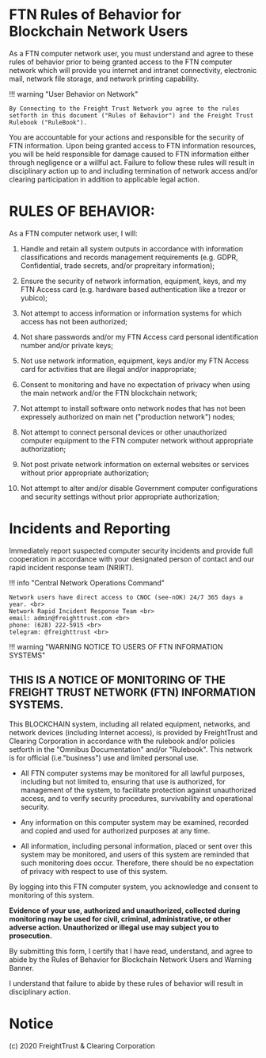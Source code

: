 
<!-- Attribution-NonCommercial-NoDerivs 2.5
   - https://spdx.org/licenses/CC-BY-NC-ND-2.5.html 
   - (C) 2020 FreightTrust and Clearing Corporation -->

   
# FTN Rules of Behavior for Blockchain Network Users

As a FTN computer network user, you must understand and agree to these
rules of behavior prior to being granted access to the FTN computer
network which will provide you internet and intranet connectivity,
electronic mail, network file storage, and network printing capability.

\!\!\! warning "User Behavior on Network"

    By Connecting to the Freight Trust Network you agree to the rules setforth in this document ("Rules of Behavior") and the Freight Trust Rulebook ("RuleBook").

You are accountable for your actions and responsible for the security of
FTN information. Upon being granted access to FTN information resources,
you will be held responsible for damage caused to FTN information either
through negligence or a willful act. Failure to follow these rules will
result in disciplinary action up to and including termination of network
access and/or clearing participation in addition to applicable legal
action.

# RULES OF BEHAVIOR:

As a FTN computer network user, I will:

1.  Handle and retain all system outputs in accordance with information
    classifications and records management requirements (e.g. GDPR,
    Confidential, trade secrets, and/or propreitary information);

2.  Ensure the security of network information, equipment, keys, and my
    FTN Access card (e.g. hardware based authentication like a trezor or
    yubico);

3.  Not attempt to access information or information systems for which
    access has not been authorized;

4.  Not share passwords and/or my FTN Access card personal
    identification number and/or private keys;

5.  Not use network information, equipment, keys and/or my FTN Access
    card for activities that are illegal and/or inappropriate;

6.  Consent to monitoring and have no expectation of privacy when using
    the main network and/or the FTN blockchain network;

7.  Not attempt to install software onto network nodes that has not been
    expressely authorized on main net ("production network") nodes;

8.  Not attempt to connect personal devices or other unauthorized
    computer equipment to the FTN computer network without appropriate
    authorization;

9.  Not post private network information on external websites or
    services without prior appropriate authorization;

10. Not attempt to alter and/or disable Government computer
    configurations and security settings without prior appropriate
    authorization;

# Incidents and Reporting

Immediately report suspected computer security incidents and provide
full cooperation in accordance with your designated person of contact
and our rapid incident response team (NRIRT).

\!\!\! info "Central Network Operations Command"

    Network users have direct access to CNOC (see-nOK) 24/7 365 days a year. <br>
    Network Rapid Incident Response Team <br>
    email: admin@freighttrust.com <br>
    phone: ‪(628) 222-5915‬ <br>
    telegram: @freighttrust <br>

\!\!\! warning "WARNING NOTICE TO USERS OF FTN INFORMATION SYSTEMS"

## THIS IS A NOTICE OF MONITORING OF THE FREIGHT TRUST NETWORK (FTN) INFORMATION SYSTEMS.

This BLOCKCHAIN system, including all related equipment, networks, and
network devices (including Internet access), is provided by FreightTrust
and Clearing Corporation in accordance with the rulebook and/or policies
setforth in the "Omnibus Documentation" and/or "Rulebook". This network
is for official (i.e."business") use and limited personal use.

  - All FTN computer systems may be monitored for all lawful purposes,
    including but not limited to, ensuring that use is authorized, for
    management of the system, to facilitate protection against
    unauthorized access, and to verify security procedures,
    survivability and operational security.

  - Any information on this computer system may be examined, recorded
    and copied and used for authorized purposes at any time.

  - All information, including personal information, placed or sent over
    this system may be monitored, and users of this system are reminded
    that such monitoring does occur. Therefore, there should be no
    expectation of privacy with respect to use of this system.

By logging into this FTN computer system, you acknowledge and consent to
monitoring of this system.

**Evidence of your use, authorized and unauthorized, collected during
monitoring may be used for civil, criminal, administrative, or other
adverse action. Unauthorized or illegal use may subject you to
prosecution.**

By submitting this form, I certify that I have read, understand, and
agree to abide by the Rules of Behavior for Blockchain Network Users and
Warning Banner.

I understand that failure to abide by these rules of behavior will
result in disciplinary action.

# Notice

(c) 2020 FreightTrust & Clearing Corporation
